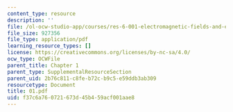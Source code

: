 ```yaml
---
content_type: resource
description: ''
file: /ol-ocw-studio-app/courses/res-6-001-electromagnetic-fields-and-energy-spring-2008/f37c6a760721673d45b459acf001aae8_01.pdf
file_size: 927356
file_type: application/pdf
learning_resource_types: []
license: https://creativecommons.org/licenses/by-nc-sa/4.0/
ocw_type: OCWFile
parent_title: Chapter 1
parent_type: SupplementalResourceSection
parent_uid: 2b76c811-c8fe-b72c-b9c5-e59ddb3ab309
resourcetype: Document
title: 01.pdf
uid: f37c6a76-0721-673d-45b4-59acf001aae8
---
```

